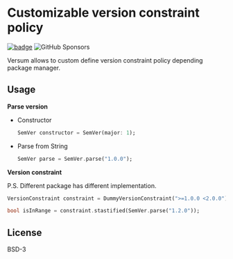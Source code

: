 # Customizable version constraint policy
[![badge](https://img.shields.io/pub/v/versum?include_prereleases&style=flat-square)](https://pub.dev/packages/versum)
![GitHub Sponsors](https://img.shields.io/github/sponsors/rk0cc)

Versum allows to custom define version constraint policy depending package manager.

## Usage

**Parse version**

* Constructor
    ```dart
    SemVer constructor = SemVer(major: 1);
    ```
* Parse from String
    ```dart
    SemVer parse = SemVer.parse("1.0.0");
    ```

**Version constraint**

P.S. Different package has different implementation.

```dart
VersionConstraint constraint = DummyVersionConstraint(">=1.0.0 <2.0.0");

bool isInRange = constraint.stastified(SemVer.parse("1.2.0"));
```

## License

BSD-3

